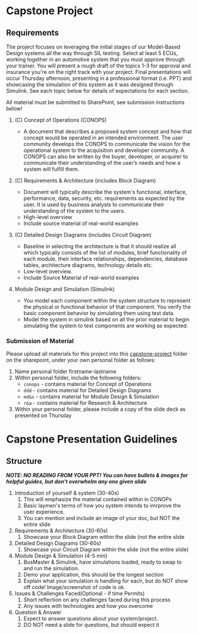 # Capstone Project
## Requirements

The project focuses on leveraging the initial stages of our Model-Based Design systems all the way through SIL testing. Select at least 5 ECUs, working together in an automotive system that you must approve through your trainer. You will present a rough draft of the topics 1-3 for approval and insurance you're on the right track with your project. Final presentations will occur Thursday afternoon, presenting in a professional format (i.e. PPT) and showcasing the simulation of this system as it was designed through Simulink. See each topic below for details of expectations for each section. 

All material must be submitted to SharePoint, see submission instructions below!

1. (C) Concept of Operations (CONOPS)
   - A document that describes a proposed system concept and how that concept would be operated in an intended environment.  The user community develops the CONOPS to communicate the vision for the operational system to the acquisition and developer community. A CONOPS can also be written by the buyer, developer, or acquirer to communicate their understanding of the user’s needs and how a system will fulfill them.

2. (C) Requirements & Architecture (includes Block Diagram)
    - Document will typically describe the system's functional, interface, performance, data, security, etc. requirements as expected by the user. It is used by business analysts to communicate their understanding of the system to the users. 
    - High-level overview
    - Include source material of real-world examples

3. (C) Detailed Design Diagrams (includes Circuit Diagram)
    - Baseline in selecting the architecture is that it should realize all which typically consists of the list of modules, brief functionality of each module, their interface relationships, dependencies, database tables, architecture diagrams, technology details etc. 
    - Low-level overview.
    - Include Source Material of real-world examples

4. Module Design and Simulation (Simulink)
    - You model each component within the system structure to represent the physical or functional behavior of that component. You verify the basic component behavior by simulating them using test data.
    - Model the system in simulink based on all the prior material to begin simulating the system to test components are working as expected.

### Submission of Material

Please upload all materials for this project into this [capstone-project](https://revaturetech.sharepoint.com/:f:/s/231002-OnlineVA-AutomotiveiOTTesting/Ek2mNSSpAfVNlyeJbNs3n60BtxqdXjS7M0ZdwGW0JEM7jw?e=jmQLdq) folder on the sharepoint, under your own personal folder as follows:
1. Name personal folder firstname-lastname
2. Within personal folder, include the following folders:
   - `conops` - contains material for Concept of Operations
   - `ddd` - contains material for Detailed Design Diagrams
   - `md&s` - contains material for Module Design & Simulation
   - `r&a` - contains material for Research & Architecture
3. Within your personal folder, please include a copy of the slide deck as presented on Thursday

# Capstone Presentation Guidelines

## Structure

***NOTE: NO READING FROM YOUR PPT! You can have bullets & images for helpful guides, but don't overwhelm any one given slide***

1. Introduction of yourself & system (30-40s)
   1. This will emphasize the material contained within in CONOPs
   2. Basic laymen's terms of how you system intends to imrprove the user experience.
   3. You can mention and include an image of your doc, but NOT the entire slide
2. Requirements & Architecture (30-60s)
   1. Showcase your Block Diagram within the slide (not the entire slide
3. Detailed Design Diagrams (30-60s)
   1. Showcase your Circuit Diagram within the slide (not the entire slide)
4. Module Design & Simulation (4-5 min)
   1. BusMaster & Simulink, have simulations loaded, ready to swap to and run the simulation.
   2. Demo your application, this should be the longest section
   3. Explain what your simulation is handling for each, but do NOT show off code! Image/screenshot of code is ok.
5. Issues & Challenges Faced(Optional - if time Permits)
   1. Short reflection on any challenges faced during this process
   2. Any issues with technologies and how you overcome
6. Question & Answer
   1. Expect to answer questions about your system/project.
   2. DO NOT need a slide for questions, but should expect it